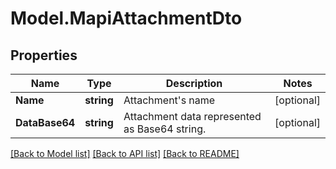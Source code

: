 # Model.MapiAttachmentDto
## Properties
Name | Type | Description | Notes
------------ | ------------- | ------------- | -------------
**Name** | **string** | Attachment&#39;s name              | [optional] 
**DataBase64** | **string** | Attachment data represented as Base64 string.              | [optional] 



[[Back to Model list]](README.md#documentation-for-models) [[Back to API list]](README.md#documentation-for-api-endpoints) [[Back to README]](README.md)


